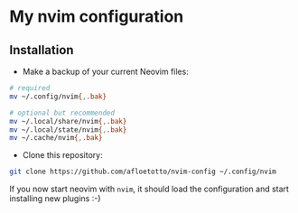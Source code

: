 # My nvim configuration

## Installation

- Make a backup of your current Neovim files:

```bash
# required
mv ~/.config/nvim{,.bak}

# optional but recommended
mv ~/.local/share/nvim{,.bak}
mv ~/.local/state/nvim{,.bak}
mv ~/.cache/nvim{,.bak}
```

- Clone this repository:

```bash
git clone https://github.com/afloetotto/nvim-config ~/.config/nvim
```

If you now start neovim with `nvim`, it should load the configuration and start
installing new plugins :-)

